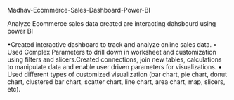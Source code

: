 Madhav-Ecommerce-Sales-Dashboard-Power-BI

Analyze Ecommerce sales data created are interacting dahsbourd using power BI

•Created interactive dashboard to track and analyze online sales data. • Used Complex Parameters to drill down in worksheet and customization using filters and slicers.Created connections, join new tables, calculations to manipulate data and enable user driven parameters for visualizations. • Used different types of customized visualization (bar chart, pie chart, donut chart, clustered bar chart, scatter chart, line chart, area chart, map, slicers, etc).

